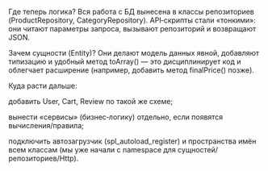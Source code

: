 Где теперь логика?
Вся работа с БД вынесена в классы репозиториев (ProductRepository, CategoryRepository).
API‑скрипты стали «тонкими»: они читают параметры запроса, вызывают репозиторий и возвращают JSON.

Зачем сущности (Entity)?
Они делают модель данных явной, добавляют типизацию и удобный метод toArray() — это дисциплинирует код и облегчает расширение (например, добавить метод finalPrice() позже).

Куда расти дальше:

добавить User, Cart, Review по такой же схеме;

вынести «сервисы» (бизнес‑логику) отдельно, если появятся вычисления/правила;

подключить автозагрузчик (spl_autoload_register) и пространства имён всем классам (мы уже начали с namespace для сущностей/репозиториев/Http).
